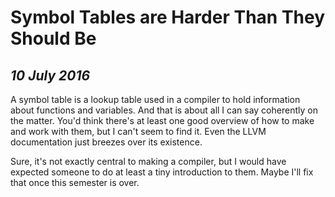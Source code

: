 Symbol Tables are Harder Than They Should Be
============================================

*10 July 2016*
--------------

A symbol table is a lookup table used in a compiler to hold information about functions and variables.
And that is about all I can say coherently on the matter.
You'd think there's at least one good overview of how to make and work with them, but I can't seem to find it.
Even the LLVM documentation just breezes over its existence.

Sure, it's not exactly central to making a compiler, but I would have expected someone to do at least a tiny introduction to them.
Maybe I'll fix that once this semester is over.

